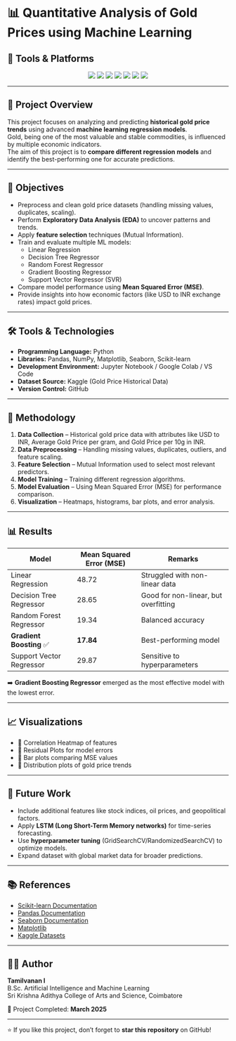 # 📊 Quantitative Analysis of Gold Prices using Machine Learning

## 🚀 Tools & Platforms
<p align="center">
  <img src="https://img.shields.io/badge/Python-3776AB?style=for-the-badge&logo=python&logoColor=white"/>
  <img src="https://img.shields.io/badge/Google%20Colab-F9AB00?style=for-the-badge&logo=googlecolab&color=525252"/>
  <img src="https://img.shields.io/badge/GitHub-181717?style=for-the-badge&logo=github&logoColor=white"/>
  <img src="https://img.shields.io/badge/Kaggle-20BEFF?style=for-the-badge&logo=kaggle&logoColor=white"/>
  <img src="https://img.shields.io/badge/VS%20Code-0078D4?style=for-the-badge&logo=visualstudiocode&logoColor=white"/>
  <img src="https://img.shields.io/badge/Data%20Visualization-FF6F00?style=for-the-badge&logo=plotly&logoColor=white"/>
  <img src="https://img.shields.io/badge/Machine%20Learning-102230?style=for-the-badge&logo=scikitlearn&logoColor=F7931E"/>
</p>

---

## 📌 Project Overview
This project focuses on analyzing and predicting **historical gold price trends** using advanced **machine learning regression models**.  
Gold, being one of the most valuable and stable commodities, is influenced by multiple economic indicators.  
The aim of this project is to **compare different regression models** and identify the best-performing one for accurate predictions.  

---

## 🎯 Objectives
- Preprocess and clean gold price datasets (handling missing values, duplicates, scaling).
- Perform **Exploratory Data Analysis (EDA)** to uncover patterns and trends.
- Apply **feature selection** techniques (Mutual Information).
- Train and evaluate multiple ML models:
  - Linear Regression  
  - Decision Tree Regressor  
  - Random Forest Regressor  
  - Gradient Boosting Regressor  
  - Support Vector Regressor (SVR)
- Compare model performance using **Mean Squared Error (MSE)**.
- Provide insights into how economic factors (like USD to INR exchange rates) impact gold prices.

---

## 🛠️ Tools & Technologies
- **Programming Language:** Python  
- **Libraries:** Pandas, NumPy, Matplotlib, Seaborn, Scikit-learn  
- **Development Environment:** Jupyter Notebook / Google Colab / VS Code  
- **Dataset Source:** Kaggle (Gold Price Historical Data)  
- **Version Control:** GitHub  

---

## 🧩 Methodology
1. **Data Collection** – Historical gold price data with attributes like USD to INR, Average Gold Price per gram, and Gold Price per 10g in INR.  
2. **Data Preprocessing** – Handling missing values, duplicates, outliers, and feature scaling.  
3. **Feature Selection** – Mutual Information used to select most relevant predictors.  
4. **Model Training** – Training different regression algorithms.  
5. **Model Evaluation** – Using Mean Squared Error (MSE) for performance comparison.  
6. **Visualization** – Heatmaps, histograms, bar plots, and error analysis.  

---

## 📊 Results
| Model                     | Mean Squared Error (MSE) | Remarks |
|----------------------------|--------------------------|---------|
| Linear Regression          | 48.72                   | Struggled with non-linear data |
| Decision Tree Regressor    | 28.65                   | Good for non-linear, but overfitting |
| Random Forest Regressor    | 19.34                   | Balanced accuracy |
| **Gradient Boosting** ✅    | **17.84**               | Best-performing model |
| Support Vector Regressor   | 29.87                   | Sensitive to hyperparameters |

➡️ **Gradient Boosting Regressor** emerged as the most effective model with the lowest error.  

---

## 📈 Visualizations
- 📌 Correlation Heatmap of features  
- 📌 Residual Plots for model errors  
- 📌 Bar plots comparing MSE values  
- 📌 Distribution plots of gold price trends  

---

## 🔮 Future Work
- Include additional features like stock indices, oil prices, and geopolitical factors.  
- Apply **LSTM (Long Short-Term Memory networks)** for time-series forecasting.  
- Use **hyperparameter tuning** (GridSearchCV/RandomizedSearchCV) to optimize models.  
- Expand dataset with global market data for broader predictions.  

---

## 📚 References
- [Scikit-learn Documentation](https://scikit-learn.org/)  
- [Pandas Documentation](https://pandas.pydata.org/)  
- [Seaborn Documentation](https://seaborn.pydata.org/)  
- [Matplotlib](https://matplotlib.org/)  
- [Kaggle Datasets](https://www.kaggle.com/)  

---

## 👨‍💻 Author
**Tamilvanan I**  
B.Sc. Artificial Intelligence and Machine Learning  
Sri Krishna Adithya College of Arts and Science, Coimbatore  

📅 Project Completed: **March 2025**  

---

⭐ If you like this project, don’t forget to **star this repository** on GitHub!
